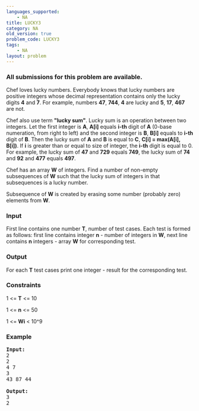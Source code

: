```yaml
---
languages_supported:
    - NA
title: LUCKY3
category: NA
old_version: true
problem_code: LUCKY3
tags:
    - NA
layout: problem
---
```

###  All submissions for this problem are available. 

 Chef loves lucky numbers. Everybody knows that lucky numbers are positive integers whose decimal representation contains only the lucky digits **4** and **7**. For example, numbers **47**, **744**, **4** are lucky and **5**, **17**, **467** are not.

 Chef also use term **"lucky sum"**. Lucky sum is an operation between two integers. Let the first integer is **A**, **A\[i\]** equals **i-th** digit of **A** (0-base numeration, from right to left) and the second integer is **B**, **B\[i\]** equals to **i-th** digit of **B**. Then the lucky sum of **A** and **B** is equal to **C**, **C\[i\] = max(A\[i\], B\[i\])**. If **i** is greater than or equal to size of integer, the **i-th** digit is equal to 0. For example, the lucky sum of **47** and **729** equals **749**, the lucky sum of **74** and **92** and **477** equals **497**.

 Chef has an array **W** of integers. Find a number of non-empty subsequences of **W** such that the lucky sum of integers in that subsequences is a lucky number.

 Subsequence of **W** is created by erasing some number (probably zero) elements from **W**.

### Input

First line contains one number **T**, number of test cases. Each test is formed as follows: first line contains integer **n** - number of integers in **W**, next line contains **n** integers - array **W** for corresponding test.

### Output

For each **T** test cases print one integer - result for the corresponding test.

### Constraints

1 <= **T** <= 10

1 <= **n** <= 50

1 <= **Wi** < 10^9

### Example

<pre>
<b>Input:</b>
2
2
4 7
3
43 87 44

<b>Output:</b>
3
2
</pre>